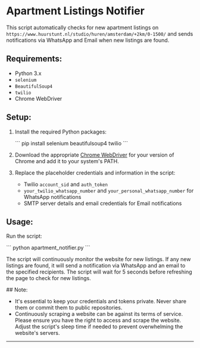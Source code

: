 # Apartment Listings Notifier

This script automatically checks for new apartment listings on `https://www.huurstunt.nl/studio/huren/amsterdam/+2km/0-1500/` and sends notifications via WhatsApp and Email when new listings are found.

## Requirements:

- Python 3.x
- `selenium`
- `BeautifulSoup4`
- `twilio`
- Chrome WebDriver

## Setup:

1. Install the required Python packages:

   \```
   pip install selenium beautifulsoup4 twilio
   \```

2. Download the appropriate [Chrome WebDriver](https://sites.google.com/a/chromium.org/chromedriver/) for your version of Chrome and add it to your system's PATH.

3. Replace the placeholder credentials and information in the script:

   - Twilio `account_sid` and `auth_token`
   - `your_twilio_whatsapp_number` and `your_personal_whatsapp_number` for WhatsApp notifications
   - SMTP server details and email credentials for Email notifications

## Usage:

Run the script:

\```
python apartment_notifier.py
\```

The script will continuously monitor the website for new listings. If any new listings are found, it will send a notification via WhatsApp and an email to the specified recipients. The script will wait for 5 seconds before refreshing the page to check for new listings.

\## Note:

- It's essential to keep your credentials and tokens private. Never share them or commit them to public repositories.
- Continuously scraping a website can be against its terms of service. Please ensure you have the right to access and scrape the website. Adjust the script's sleep time if needed to prevent overwhelming the website's servers.

---

